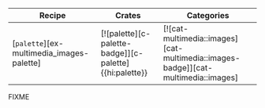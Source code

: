 | Recipe | Crates | Categories |
|--------|--------|------------|
| [`palette`][ex-multimedia_images-palette] | [![palette][c-palette-badge]][c-palette]{{hi:palette}} | [![cat-multimedia::images][cat-multimedia::images-badge]][cat-multimedia::images] |

<div class="hidden">
FIXME
</div>
